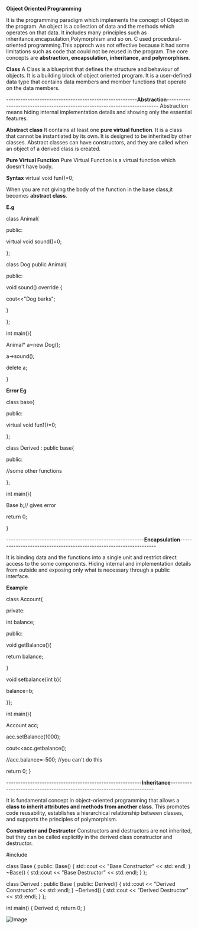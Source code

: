 **Object Oriented Programming**

It is the programming paradigm which implements the concept of Object in the program.
An object is a collection of data and the methods which operates on that data.
It includes many principles such as inheritance,encapsulation,Polymorphism and so on.
C used procedural-oriented programming.This approch was not effective because it had some limitations such as code that could not be reused in the program.
The core concepts are **abstraction, encapsulation, inheritance, and polymorphism**.

**Class**
A Class is a blueprint that defines the structure and behaviour of objects.
It is a building block of object oriented program.
It is a user-defined data type that contains data members and member functions that operate on the data members.

-------------------------------------------------------**Abstraction**--------------------------------------------------------------------------
Abstraction means hiding internal implementation details and showing only the essential features.

**Abstract class** 
It contains at least one **pure virtual function**.
It is a class that cannot be instantiated by its own.
It is designed to be inherited by other classes.
Abstract classes can have constructors, and they are called when an object of a derived class is created.

**Pure Virtual Function**
Pure Virtual Function is a virtual function which doesn't have body.

**Syntax** virtual void fun()=0;

When you are not giving the body of the function in the base class,it becomes **abstract class**.

**E.g**

class Animal{

public:

  virtual void sound()=0;
  
};

class Dog:public Animal{

public:
 
  void sound() override  {
  
  cout<<"Dog barks";
  
  }

};

int main(){

  Animal* a=new Dog();
  
  a->sound();
  
  delete a;

}

**Error Eg**

class base{

public:

virtual void fun1()=0;

};

class Derived : public base{

public:

//some other functions

};

int main(){

Base b;// gives error

return 0;

}


----------------------------------------------------------**Encapsulation**--------------------------------------------------------------------

It is binding data and the functions into a single unit and restrict direct access to the some components.
Hiding internal and implementation details from outside and exposing only what is necessary through a public interface.

**Example**

class Account{

private:

int balance;

public:

void getBalance(){

return balance;

}

void setbalance(int b){

balance=b;

}};

int main(){

Account acc;

acc.setBalance(1000);

cout<<acc.getbalance();

//acc.balance=-500;    //you can't do this

return 0;
}


---------------------------------------------------------**Inheritance**-----------------------------------------------------------------------

It is fundamental concept in object-oriented programming that allows a **class to inherit attributes and methods from another class**.
This promotes code reusability, establishes a hierarchical relationship between classes, and supports the principles of polymorphism.

**Constructor and Destructor**
Constructors and destructors are not inherited, but they can be called explicitly in the derived class constructor and destructor.

#include <iostream>

class Base {
public:
    Base() {
        std::cout << "Base Constructor" << std::endl;
    }
    ~Base() {
        std::cout << "Base Destructor" << std::endl;
    }
};

class Derived : public Base {
public:
    Derived() {
        std::cout << "Derived Constructor" << std::endl;
    }
    ~Derived() {
        std::cout << "Derived Destructor" << std::endl;
    }
};

int main() {
    Derived d;
    return 0;
}

![Image](https://github.com/user-attachments/assets/8c674043-bfdb-45f3-858a-13b1572c82ab)

